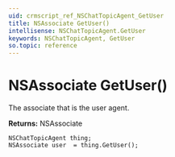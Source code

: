 ```yaml
---
uid: crmscript_ref_NSChatTopicAgent_GetUser
title: NSAssociate GetUser()
intellisense: NSChatTopicAgent.GetUser
keywords: NSChatTopicAgent, GetUser
so.topic: reference
---
```


# NSAssociate GetUser()

The associate that is the user agent.

**Returns:** NSAssociate

```crmscript
NSChatTopicAgent thing;
NSAssociate user  = thing.GetUser();
```

